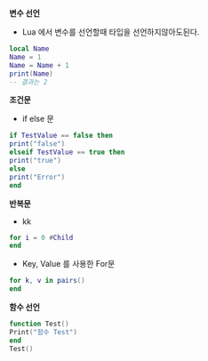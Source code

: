 **변수 선언**
- Lua 에서 변수를 선언할때 타입을 선언하지않아도된다.
```Lua
local Name
Name = 1
Name = Name + 1
print(Name)
-- 결과는 2
```
**조건문**
- if else 문
```Lua 
if TestValue == false then
print("false")
elseif TestValue == true then
print("true")
else
print("Error")
end
```
**반복문**
- kk
```Lua
for i = 0 #Child
end
```
- Key, Value 를 사용한 For문
```Lua
for k, v in pairs()
end
```
**함수 선언**
```Lua
function Test()
Print("함수 Test")
end
Test()
```
